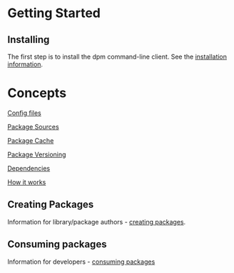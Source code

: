 # Getting Started

## Installing

The first step is to install the dpm command-line client. See the [installation information](./install.md).

# Concepts

[Config files](../concepts/config-files.md)

[Package Sources](../concepts/sources.md)

[Package Cache](../concepts/package-cache.md)

[Package Versioning](../concepts/package-versioning.md)

[Dependencies](../concepts/dependencies.md)

[How it works](../concepts/how-it-works.md)

## Creating Packages

Information for library/package authors - [creating packages](./creating-packages.md).

## Consuming packages

Information for developers - [consuming packages](./consuming-packages.md)

